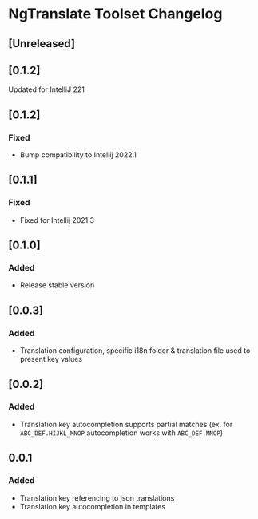 <!-- Keep a Changelog guide -> https://keepachangelog.com -->

# NgTranslate Toolset Changelog

## [Unreleased]

## [0.1.2]
Updated for IntelliJ 221

## [0.1.2]
### Fixed
- Bump compatibility to Intellij 2022.1

## [0.1.1]
### Fixed
- Fixed for Intellij 2021.3

## [0.1.0]
### Added
- Release stable version

## [0.0.3]
### Added
- Translation configuration, specific i18n folder & translation file used to present key values

## [0.0.2]
### Added
- Translation key autocompletion supports partial matches
  (ex. for `ABC_DEF.HIJKL_MNOP` autocompletion works with `ABC_DEF.MNOP`)

## 0.0.1
### Added
- Translation key referencing to json translations
- Translation key autocompletion in templates